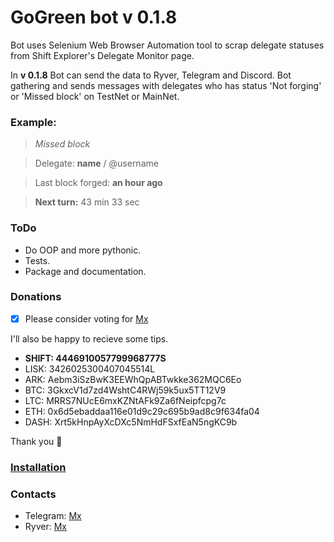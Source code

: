 # GoGreen bot v 0.1.8

Bot uses Selenium Web Browser Automation tool to scrap delegate statuses from Shift Explorer's Delegate Monitor page.

In **v 0.1.8**
Bot can send the data to Ryver, Telegram and Discord.
Bot gathering and sends messages with delegates who has status 'Not forging' or 'Missed block' on TestNet or MainNet.

### Example:
> _Missed block_

>Delegate: **name** / @username

>Last block forged: **an hour ago**

>**Next turn:** 43 min 33 sec

### ToDo
* Do OOP and more pythonic.
* Tests.
* Package and documentation.

### Donations

- [x] Please consider voting for [Mx](https://explorer.shiftnrg.org/delegate/4446910057799968777S)

I'll also be happy to recieve some tips.

* **SHIFT: 4446910057799968777S**
* LISK: 3426025300407045514L
* ARK: Aebm3iSzBwK3EEWhQpABTwkke362MQC6Eo
* BTC: 3GkxcV1d7zd4WshtC4RWj59k5ux5TT12V9
* LTC: MRRS7NUcE6mxKZNtAFk9Za6fNeipfcpg7c
* ETH: 0x6d5ebaddaa116e01d9c29c695b9ad8c9f634fa04
* DASH: Xrt5kHnpAyXcDXc5NmHdFSxfEaN5ngKC9b

Thank you :tada:

### [Installation](https://github.com/MxShift/go-green/tree/master/install)

### Contacts
* Telegram: [Mx](https://t.me/voteformx)
* Ryver: [Mx](https://shiftnrg.ryver.com)